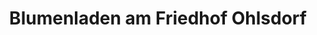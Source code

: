 ---
title: "Blumenladen am Friedhof Ohlsdorf"
url: /hamburg/blumenladen-am-friedhof-ohlsdorf/
shop: Blumen
---
